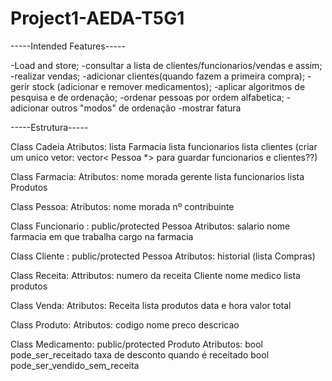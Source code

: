 # Project1-AEDA-T5G1

-----Intended Features-----

-Load and store;
-consultar a lista de clientes/funcionarios/vendas e assim;
-realizar vendas;
-adicionar clientes(quando fazem a primeira compra);
-gerir stock (adicionar e remover medicamentos);
-aplicar algoritmos de pesquisa e de ordenação;
-ordenar pessoas por ordem alfabetica;
-adicionar outros "modos" de ordenação
-mostrar fatura

-----Estrutura-----

Class Cadeia
	Atributos: 
		lista Farmacia
		lista funcionarios
		lista clientes      (criar um unico vetor: vector< Pessoa *> para guardar funcionarios e clientes??)

Class Farmacia:
	Atributos:
		nome
		morada
		gerente
		lista funcionarios
		lista Produtos

Class Pessoa:
	Atributos:
		nome
		morada
		nº contribuinte
		
Class Funcionario : public/protected Pessoa
	Atributos:
		salario
		nome farmacia em que trabalha
		cargo na farmacia

Class Cliente : public/protected Pessoa
	Atributos:
		historial (lista Compras)

Class Receita:
	Attributos:
		numero da receita
		Cliente
		nome medico
		lista produtos

Class Venda:
	Atributos:
		Receita
		lista produtos
		data e hora
		valor total

Class Produto:
	Atributos:
		codigo
		nome
		preco
		descricao

Class Medicamento: public/protected Produto
	Atributos:
		bool pode_ser_receitado
		taxa de desconto quando é receitado
		bool pode_ser_vendido_sem_receita
